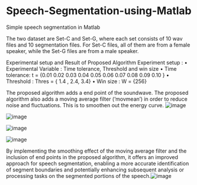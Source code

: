 # Speech-Segmentation-using-Matlab
Simple speech segmentation in Matlab

 The two dataset are Set-C and Set-G, where each set consists of 10
 wav files and 10 segmentation files. For Set-C files,
 all of them are from a female speaker, while the Set-G files are from a male speaker.

Experimental setup and Result of Proposed Algorithm
 Experiment setup :
 • Experimental Variable : Time tolerance, Threshold and win size
 • Time tolerance: t = {0.01 0.02 0.03 0.04 0.05 0.06 0.07 0.08 0.09 0.10 }
 • Threshold : Thres = { 1.4 , 2.4, 3.4}
 • Win size : W = {256}

The proposed algorithm adds a end point of the  soundwave.
The proposed algorithm also adds a moving average filter (‘movmean’) in order to reduce noise and fluctuations. This is to smoothen out the energy curve. 
 ![image](https://github.com/tengkoku/Speech-Segmentation-using-Matlab/assets/148973550/aca76f57-df20-4caf-b889-f7ccf71cae7c)

![image](https://github.com/tengkoku/Speech-Segmentation-using-Matlab/assets/148973550/35d18881-4dce-4971-bf46-66cfe20d9cf3)

![image](https://github.com/tengkoku/Speech-Segmentation-using-Matlab/assets/148973550/0a671f6d-942b-46e2-859f-508331049662)

![image](https://github.com/tengkoku/Speech-Segmentation-using-Matlab/assets/148973550/2d222c8d-e16b-40eb-8094-29a8d6ca3225)

By implementing the smoothing effect of the moving average filter and the inclusion of end points in the proposed algorithm, it offers an improved approach for speech segmentation, enabling a more accurate identification of segment boundaries and potentially enhancing subsequent analysis or processing tasks on the segmented portions of the speech.![image](https://github.com/tengkoku/Speech-Segmentation-using-Matlab/assets/148973550/07219490-e6b2-462b-b2fb-fd5deb5471d5)




 
